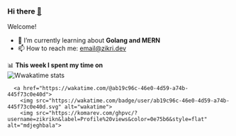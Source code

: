 ### Hi there <a href="http://zikrikn.github.io">👋</a>

Welcome!

- 🌱 I’m currently learning about **Golang and MERN**
- 📫 How to reach me: email@zikri.dev

📊 **This week I spent my time on**
<br />
![Wwakatime stats](https://github-readme-stats-taupe-two.vercel.app/api/wakatime?username=zikrikn&hide_title=true&hide_border=true&langs_count=5)<br />

      <a href="https://wakatime.com/@ab19c96c-46e0-4d59-a74b-445f73c0e40d">
        <img src="https://wakatime.com/badge/user/ab19c96c-46e0-4d59-a74b-445f73c0e40d.svg" alt="wakatime">
        <img src="https://komarev.com/ghpvc/?username=zikrikn&label=Profile%20views&color=0e75b6&style=flat" alt="mdjeghbala">
